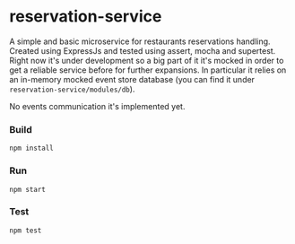 # reservation-service
A simple and basic microservice for restaurants reservations handling.  Created using ExpressJs and tested using assert, mocha and supertest.
Right now it's under development so a big part of it it's mocked in order to get a reliable service before for further expansions.
In particular it relies on an in-memory mocked event store database (you can find it under `reservation-service/modules/db`).

No events communication it's implemented yet.

### Build
`npm install`

### Run
`npm start`

### Test
`npm test`
